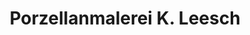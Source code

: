---
title: "Porzellanmalerei K. Leesch"
url: /radebeul/porzellanmalerei-k-leesch/
shop: Töpferei
---